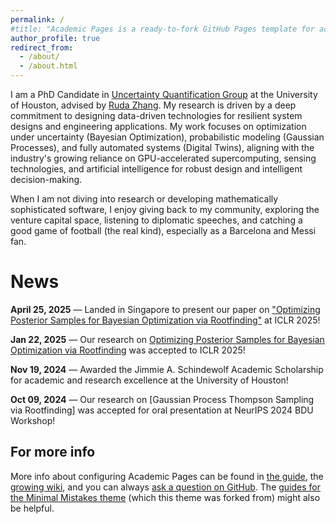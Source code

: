 ```yaml
---
permalink: /
#title: "Academic Pages is a ready-to-fork GitHub Pages template for academic personal websites"
author_profile: true
redirect_from: 
  - /about/
  - /about.html
---
```


I am a PhD Candidate in [Uncertainty Quantification Group](https://uq.uh.edu/) at the University of Houston, advised by [Ruda Zhang](https://www.cive.uh.edu/faculty/zhang-ruda). My research is driven by a deep commitment to designing data-driven technologies for resilient system designs and engineering applications. My work focuses on optimization under uncertainty (Bayesian Optimization), probabilistic modeling (Gaussian Processes), and fully automated systems (Digital Twins), aligning with the industry's growing reliance on GPU-accelerated supercomputing, sensing technologies, and artificial intelligence for robust design and intelligent decision-making.

When I am not diving into research or developing mathematically sophisticated software, I enjoy giving back to my community, exploring the venture capital space, listening to diplomatic speeches, and catching a good game of football (the real kind), especially as a Barcelona and Messi fan.


News
======
**April 25, 2025** — Landed in Singapore to present our paper on ["Optimizing Posterior Samples for Bayesian Optimization via Rootfinding"](https://iclr.cc/virtual/2025/poster/30191) at ICLR 2025!  

**Jan 22, 2025** — Our research on [Optimizing Posterior Samples for Bayesian Optimization via Rootfinding](https://openreview.net/pdf?id=IpRLTVblaV) was accepted to ICLR 2025!

**Nov 19, 2024** — Awarded the Jimmie A. Schindewolf Academic Scholarship for academic and research excellence at the University of Houston!

**Oct 09, 2024** — Our research on [Gaussian Process Thompson Sampling via Rootfinding] was accepted for oral presentation at NeurIPS 2024 BDU Workshop!


For more info
------
More info about configuring Academic Pages can be found in [the guide](https://academicpages.github.io/markdown/), the [growing wiki](https://github.com/academicpages/academicpages.github.io/wiki), and you can always [ask a question on GitHub](https://github.com/academicpages/academicpages.github.io/discussions). The [guides for the Minimal Mistakes theme](https://mmistakes.github.io/minimal-mistakes/docs/configuration/) (which this theme was forked from) might also be helpful.

